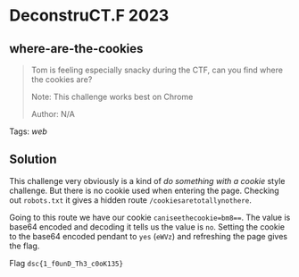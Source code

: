 # DeconstruCT.F 2023

## where-are-the-cookies

> Tom is feeling especially snacky during the CTF, can you find where the cookies are?
> 
> Note: This challenge works best on Chrome
>
>  Author: N/A
>

Tags: _web_

## Solution
This challenge very obviously is a kind of *do something with a cookie* style challenge. But there is no cookie used when entering the page. Checking out `robots.txt` it gives a hidden route `/cookiesaretotallynothere`.

Going to this route we have our cookie `caniseethecookie=bm8==`. The value is base64 encoded and decoding it tells us the value is `no`. Setting the cookie to the base64 encoded pendant to `yes` (`eWVz`) and refreshing the page gives the flag.

Flag `dsc{1_f0unD_Th3_c0oK135}`